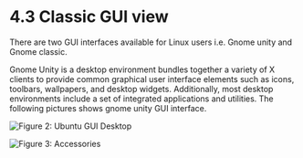 # 4.3	Classic GUI view

There are two GUI interfaces available for Linux users i.e. Gnome unity and Gnome classic.

Gnome Unity is a desktop environment bundles together a variety of X clients to provide common graphical user interface elements such as icons, toolbars, wallpapers, and desktop widgets. Additionally, most desktop environments include a set of integrated applications and utilities. The following pictures shows gnome unity GUI interface.

![Figure 2: Ubuntu GUI Desktop](broken-reference)

![Figure 3: Accessories](broken-reference)

